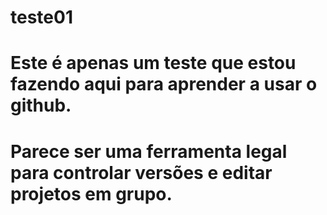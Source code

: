 # teste01
# Este é apenas um teste que estou fazendo aqui para aprender a usar o github.
# Parece ser uma ferramenta legal para controlar versões e editar projetos em grupo.
